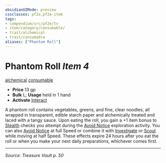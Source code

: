 ```yaml
---
obsidianUIMode: preview
cssclasses: pf2e,pf2e-item
tags:
- compendium/src/pf2e/tv
- item/category/consumable/
- trait/alchemical
- trait/consumable
aliases: ["Phantom Roll"]
---
```

# Phantom Roll *Item 4*  
[alchemical](rules/traits/alchemical.md "Alchemical Item Trait")  [consumable](rules/traits/consumable.md "Consumable Item Trait")  

- **Price** 13 gp
- **Bulk** L; **Usage** held in 1 hand
- **Activate** [Interact](rules/actions/interact.md)

A phantom roll contains vegetables, greens, and fine, clear noodles, all wrapped in transparent, edible starch paper and alchemically treated and laced with a tangy sauce. Upon eating the roll, you gain a +1 item bonus to [Stealth](compendium/skills.md#Stealth) checks you attempt during the [Avoid Notice](rules/actions/avoid-notice.md) exploration activity. You can also [Avoid Notice](rules/actions/avoid-notice.md) at full Speed or combine it with [Investigate](rules/actions/investigate.md) or [Scout](rules/actions/scout.md) while moving at half Speed. These effects expire 24 hours after you eat the roll or when you make your next daily preparations, whichever comes first.


---
*Source: Treasure Vault p. 50*